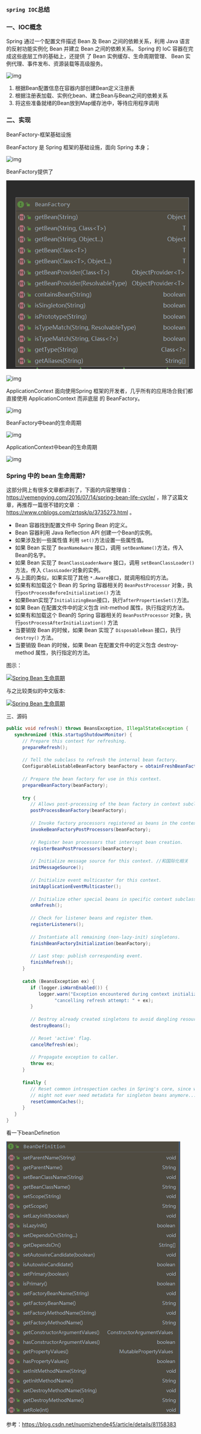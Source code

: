 ###  `spring IOC`总结

### 一、IOC概念

Spring 通过一个配置文件描述 Bean 及 Bean 之间的依赖关系，利用 Java 语言的反射功能实例化
Bean 并建立 Bean 之间的依赖关系。 Spring 的 IoC 容器在完成这些底层工作的基础上，还提供
了 Bean 实例缓存、生命周期管理、 Bean 实例代理、事件发布、资源装载等高级服务。  

![img](https://mmbiz.qpic.cn/mmbiz_jpg/2BGWl1qPxib03XHfQ7GJx5IicSL37jAgtI4yAOibB9y1bjCG9xsqyHbiabdxTs8NOEq1fgicsMefAhkFM5EcETBQDBg/640?wx_fmt=jpeg&tp=webp&wxfrom=5&wx_lazy=1&wx_co=1)

1. 根据Bean配置信息在容器内部创建Bean定义注册表
2. 根据注册表加载、实例化bean、建立Bean与Bean之间的依赖关系
3. 将这些准备就绪的Bean放到Map缓存池中，等待应用程序调用

### 二、实现

BeanFactory-框架基础设施

BeanFactory 是 Spring 框架的基础设施，面向 Spring 本身；  

![img](https://mmbiz.qpic.cn/mmbiz_png/2BGWl1qPxib03XHfQ7GJx5IicSL37jAgtIAwmWgOyrHRFqJqr6TGHgib3AW6EqyTZeVsFkeXTGxVjFVPVozKIPbSg/640?wx_fmt=png&tp=webp&wxfrom=5&wx_lazy=1&wx_co=1)

BeanFactory提供了

![image-20200510160317595](https://github.com/rainluacgq/java/blob/master/spring%E6%BA%90%E7%A0%81%E5%AD%A6%E4%B9%A0/pic/image-20200510160317595.png)

![img](https://blog-1259634016.cos.ap-chengdu.myqcloud.com/img/20190714074041.png)



ApplicationContext 面向使用Spring 框架的开发者，几乎所有的应用场合我们都直接使用 ApplicationContext 而非底层
的 BeanFactory。  

![img](https://mmbiz.qpic.cn/mmbiz_png/2BGWl1qPxib03XHfQ7GJx5IicSL37jAgtIFXB9xdiaFVfSoFFnzJV0t0XE7KqtwWeaic0Z1clEWGNRUD1QShCyhSGw/640?wx_fmt=png&tp=webp&wxfrom=5&wx_lazy=1&wx_co=1)

BeanFactory中bean的生命周期

![img](https://mmbiz.qpic.cn/mmbiz_png/2BGWl1qPxib03XHfQ7GJx5IicSL37jAgtIF3zqLRDdibeEhYNkMbAE6JJaLQXtuQWiabJb50Fibcic1BByYWpnvb0ecw/640?wx_fmt=png&tp=webp&wxfrom=5&wx_lazy=1&wx_co=1)





ApplicationContext中bean的生命周期

![img](https://mmbiz.qpic.cn/mmbiz_png/2BGWl1qPxib03XHfQ7GJx5IicSL37jAgtI4XV6mibSicdyqjo1AmV3OqWemmOGv1vT5qicLUO9icS3ZRl45I54OllF4g/640?wx_fmt=png&tp=webp&wxfrom=5&wx_lazy=1&wx_co=1)

### Spring 中的 bean 生命周期?

这部分网上有很多文章都讲到了，下面的内容整理自：https://yemengying.com/2016/07/14/spring-bean-life-cycle/ ，除了这篇文章，再推荐一篇很不错的文章 ：https://www.cnblogs.com/zrtqsk/p/3735273.html 。

- Bean 容器找到配置文件中 Spring Bean 的定义。
- Bean 容器利用 Java Reflection API 创建一个Bean的实例。
- 如果涉及到一些属性值 利用 `set()`方法设置一些属性值。
- 如果 Bean 实现了 `BeanNameAware` 接口，调用 `setBeanName()`方法，传入Bean的名字。
- 如果 Bean 实现了 `BeanClassLoaderAware` 接口，调用 `setBeanClassLoader()`方法，传入 `ClassLoader`对象的实例。
- 与上面的类似，如果实现了其他 `*.Aware`接口，就调用相应的方法。
- 如果有和加载这个 Bean 的 Spring 容器相关的 `BeanPostProcessor` 对象，执行`postProcessBeforeInitialization()` 方法
- 如果Bean实现了`InitializingBean`接口，执行`afterPropertiesSet()`方法。
- 如果 Bean 在配置文件中的定义包含 init-method 属性，执行指定的方法。
- 如果有和加载这个 Bean的 Spring 容器相关的 `BeanPostProcessor` 对象，执行`postProcessAfterInitialization()` 方法
- 当要销毁 Bean 的时候，如果 Bean 实现了 `DisposableBean` 接口，执行 `destroy()` 方法。
- 当要销毁 Bean 的时候，如果 Bean 在配置文件中的定义包含 destroy-method 属性，执行指定的方法。

图示：

[![Spring Bean 生命周期](https://camo.githubusercontent.com/d275f148f8928ccc284180731f90991891be1a35/687474703a2f2f6d792d626c6f672d746f2d7573652e6f73732d636e2d6265696a696e672e616c6979756e63732e636f6d2f31382d392d31372f34383337363237322e6a7067)](https://camo.githubusercontent.com/d275f148f8928ccc284180731f90991891be1a35/687474703a2f2f6d792d626c6f672d746f2d7573652e6f73732d636e2d6265696a696e672e616c6979756e63732e636f6d2f31382d392d31372f34383337363237322e6a7067)

与之比较类似的中文版本:

[![Spring Bean 生命周期](https://camo.githubusercontent.com/a3d4415162d30d4659779f6db3717f9a68fd3c97/687474703a2f2f6d792d626c6f672d746f2d7573652e6f73732d636e2d6265696a696e672e616c6979756e63732e636f6d2f31382d392d31372f353439363430372e6a7067)](https://camo.githubusercontent.com/a3d4415162d30d4659779f6db3717f9a68fd3c97/687474703a2f2f6d792d626c6f672d746f2d7573652e6f73732d636e2d6265696a696e672e616c6979756e63732e636f6d2f31382d392d31372f353439363430372e6a7067)







三、源码

```java
public void refresh() throws BeansException, IllegalStateException {
   synchronized (this.startupShutdownMonitor) {
      // Prepare this context for refreshing.
      prepareRefresh();

      // Tell the subclass to refresh the internal bean factory.
      ConfigurableListableBeanFactory beanFactory = obtainFreshBeanFactory();

      // Prepare the bean factory for use in this context.
      prepareBeanFactory(beanFactory);

      try {
         // Allows post-processing of the bean factory in context subclasses.
         postProcessBeanFactory(beanFactory);

         // Invoke factory processors registered as beans in the context.
         invokeBeanFactoryPostProcessors(beanFactory);

         // Register bean processors that intercept bean creation.
         registerBeanPostProcessors(beanFactory);

         // Initialize message source for this context. //和国际化相关
         initMessageSource();

         // Initialize event multicaster for this context.
         initApplicationEventMulticaster();

         // Initialize other special beans in specific context subclasses.
         onRefresh();

         // Check for listener beans and register them.
         registerListeners();

         // Instantiate all remaining (non-lazy-init) singletons.
         finishBeanFactoryInitialization(beanFactory);

         // Last step: publish corresponding event.
         finishRefresh();
      }

      catch (BeansException ex) {
         if (logger.isWarnEnabled()) {
            logger.warn("Exception encountered during context initialization - " +
                  "cancelling refresh attempt: " + ex);
         }

         // Destroy already created singletons to avoid dangling resources.
         destroyBeans();

         // Reset 'active' flag.
         cancelRefresh(ex);

         // Propagate exception to caller.
         throw ex;
      }

      finally {
         // Reset common introspection caches in Spring's core, since we
         // might not ever need metadata for singleton beans anymore...
         resetCommonCaches();
      }
   }
}
```

看一下beanDefinetion

![image-20200510165854980](https://github.com/rainluacgq/java/blob/master/spring%E6%BA%90%E7%A0%81%E5%AD%A6%E4%B9%A0/pic/image-20200510165854980.png)

参考：https://blog.csdn.net/nuomizhende45/article/details/81158383
